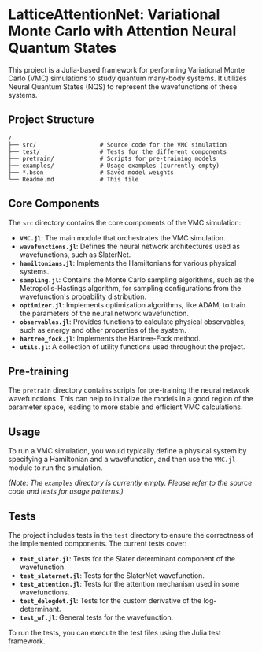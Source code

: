 # LatticeAttentionNet: Variational Monte Carlo with Attention Neural Quantum States

This project is a Julia-based framework for performing Variational Monte Carlo (VMC) simulations to study quantum many-body systems. It utilizes Neural Quantum States (NQS) to represent the wavefunctions of these systems.

## Project Structure

```
/
├── src/                  # Source code for the VMC simulation
├── test/                 # Tests for the different components
├── pretrain/             # Scripts for pre-training models
├── examples/             # Usage examples (currently empty)
├── *.bson                # Saved model weights
└── Readme.md             # This file
```

## Core Components

The `src` directory contains the core components of the VMC simulation:

*   **`VMC.jl`**: The main module that orchestrates the VMC simulation.
*   **`wavefunctions.jl`**: Defines the neural network architectures used as wavefunctions, such as SlaterNet.
*   **`hamiltonians.jl`**: Implements the Hamiltonians for various physical systems.
*   **`sampling.jl`**: Contains the Monte Carlo sampling algorithms, such as the Metropolis-Hastings algorithm, for sampling configurations from the wavefunction's probability distribution.
*   **`optimizer.jl`**: Implements optimization algorithms, like ADAM, to train the parameters of the neural network wavefunction.
*   **`observables.jl`**: Provides functions to calculate physical observables, such as energy and other properties of the system.
*   **`hartree_fock.jl`**: Implements the Hartree-Fock method.
*   **`utils.jl`**: A collection of utility functions used throughout the project.

## Pre-training

The `pretrain` directory contains scripts for pre-training the neural network wavefunctions. This can help to initialize the models in a good region of the parameter space, leading to more stable and efficient VMC calculations.

## Usage

To run a VMC simulation, you would typically define a physical system by specifying a Hamiltonian and a wavefunction, and then use the `VMC.jl` module to run the simulation.

*(Note: The `examples` directory is currently empty. Please refer to the source code and tests for usage patterns.)*

## Tests

The project includes tests in the `test` directory to ensure the correctness of the implemented components. The current tests cover:

*   **`test_slater.jl`**: Tests for the Slater determinant component of the wavefunction.
*   **`test_slaternet.jl`**: Tests for the SlaterNet wavefunction.
*   **`test_attention.jl`**: Tests for the attention mechanism used in some wavefunctions.
*   **`test_delogdet.jl`**: Tests for the custom derivative of the log-determinant.
*   **`test_wf.jl`**: General tests for the wavefunction.

To run the tests, you can execute the test files using the Julia test framework.
